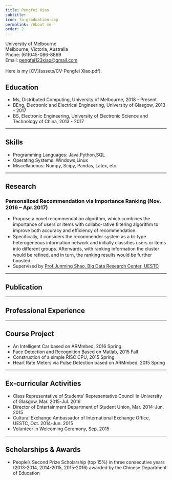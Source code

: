 ```yaml
---
title: Pengfei Xiao
subtitle:
icon: fa-graduation-cap
permalink: /About me
order: 2
---
```

University of Melbourne<br>
Melbourne, Victoria, Australia<br>
Phone: (61)045-086-8869<br>
Email: pengfei123xiao@gmail.com<br><br>
Here is my [CV](assets/CV-Pengfei Xiao.pdf).

## Education

* Ms, Distributed Computing, University of Melbourne, 2018 - Present
* BEng, Electronic and Electrical Engineering, University of Glasgow, 2013 - 2017
* BS, Electronic Engineering, University of Electronic Science and Technology of China, 2013 - 2017

-----------------

## Skills

* Programming Languages: Java,Python,SQL
* Operating Systems: Windows,Linux
* Miscellaneous: Numpy, Scipy, Pandas, Latex, etc.

-----------------

## Research

### Personalized Recommendation via Importance Ranking (Nov. 2016 – Apr.2017)
* Propose a novel recommendation algorithm, which combines the importance of users or items with collabo-rative ﬁltering algorithm to improve both accuracy and eﬃciency of recommendation. 
* Speciﬁcally, it considers the recommender system as a bi-type heterogeneous information network and initially classiﬁes users or items into diﬀerent groups. Afterwards, with ranking information the cluster would be reﬁned, and in turn, the ranking results would be further boosted. 
* Supervised by [Prof.Junming Shao, Big Data Research Center, UESTC](http://yz.uestc.edu.cn/daoshijieshao/mentor.php?id=11708)


-----------------

## Publication



-----------------

## Professional Experience


-----------------

## Course Project

* An Intelligent Car based on ARMmbed, 2016 Spring
* Face Detection and Recognition Based on Matlab, 2015 Fall
* Construction of a simple RISC CPU, 2015 Spring
* Heart Rate Meters via Pulse Detection based on ARMmbed, 2015 Spring

-----------------

## Ex-curricular Activities

* Class Representative of Students’ Representative Council in University of Glasgow, Mar. 2015-Jul. 2016
* Director of Entertainment Department of Student Union, Mar. 2014-Jun. 2015
* Cultural Exchange Ambassador of International Exchange Office, UESTC, Oct. 2014-Jun. 2015
* Volunteer in Welcoming Ceremony, Sep. 2015


-----------------

## Scholarships & Awards
* People’s Second Prize Scholarship (top 15%) in three consecutive years (2013-2014, 2014-2015, 2015-2016) awarded by the Chinese Department of Education



